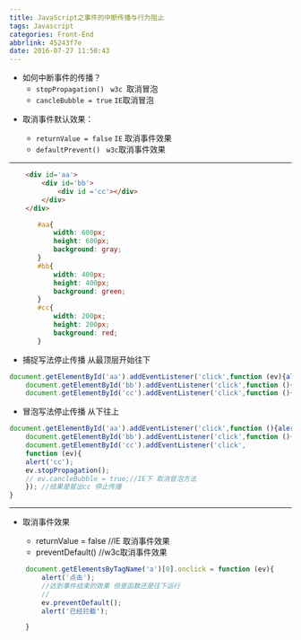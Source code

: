 ```yaml
---
title: JavaScript之事件的中断传播与行为阻止
tags: Javascript
categories: Front-End
abbrlink: 45243f7e
date: 2016-07-27 11:50:43
---
```


- 如何中断事件的传播？
   -  `stopPropagation() `    `w3c `取消冒泡
   -  `cancleBubble = true`     `IE`取消冒泡
 <!--more-->
- 取消事件默认效果：
  
  - `returnValue = false`  `IE` 取消事件效果
  - `defaultPrevent() `  `w3c`取消事件效果

---

```html
	<div id='aa'>
		<div id='bb'>
			<div id ='cc'></div>
		</div>
	</div>
 ```
 ```css
 		#aa{
			width: 600px;
			height: 600px;
			background: gray;
		}
		#bb{
			width: 400px;
			height: 400px;
			background: green;
		}
		#cc{
			width: 200px;
			height: 200px;
			background: red;
		}
 ```
 - 捕捉写法停止传播 从最顶层开始往下

```javascript
document.getElementById('aa').addEventListener('click',function (ev){alert('aa');ev.stopPropagation();},true);// 结果捕捉到aa 加true 由冒泡变为捕捉 从上到下
	document.getElementById('bb').addEventListener('click',function (){alert('bb')},true);
	document.getElementById('cc').addEventListener('click',function (){alert('cc')},true);
```

- 冒泡写法停止传播  从下往上

```javascript
document.getElementById('aa').addEventListener('click',function (){alert('aa');});//加true 由冒泡变为捕捉 从上到下
	document.getElementById('bb').addEventListener('click',function (){alert('bb')});
	document.getElementById('cc').addEventListener('click',
	function (ev){
	alert('cc');
	ev.stopPropagation();
	// ev.cancleBubble = true;//IE下 取消冒泡方法
	}); //结果是冒出cc 停止传播
}
```

---

- 取消事件效果

  - returnValue = false //IE 取消事件效果
  - preventDefault()  //w3c取消事件效果

```javascript
	document.getElementsByTagName('a')[0].onclick = function (ev){
		alert('点击');
		//达到事件结束的效果 但是函数还是往下运行
		//
		ev.preventDefault();
		alert('已经拦截');

	}
   ```

